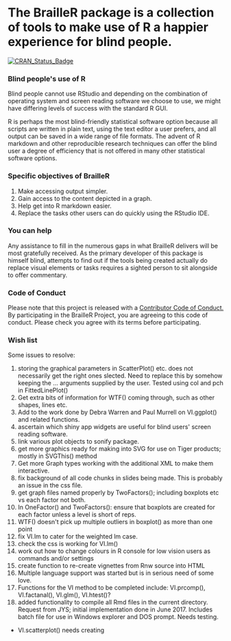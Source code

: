 # The BrailleR package is a collection of tools to make use of R a happier experience for blind people.

[![CRAN_Status_Badge](http://www.r-pkg.org/badges/version/BrailleR)](https://cran.r-project.org/package=BrailleR)



### Blind people's use of R

Blind people cannot use RStudio and depending on the combination of operating system and screen reading software we choose to use, we might have differing levels of success with the standard R GUI.

R is perhaps the most blind-friendly statistical software option because all scripts are written in plain text, using the text editor a user prefers, and all output can be saved in a wide range of file formats. The advent of R markdown and other reproducible research techniques can offer the blind user a degree of efficiency that is not offered in many other statistical software options.


###  Specific objectives of BrailleR

1. Make accessing output simpler.
2. Gain access to the content depicted in a graph.
3. Help get into R markdown easier.
5. Replace the tasks other users can do quickly using the RStudio IDE.

### You can help

Any assistance to fill in the numerous gaps in what BrailleR delivers will be most gratefully received. As the primary developer of this package is himself blind, attempts to find out if the tools being created actually do replace visual elements or tasks requires a sighted person to sit alongside to offer commentary.

### Code of Conduct

Please note that this project is released with a [Contributor Code of Conduct.](CONDUCT.md)
By participating in the BrailleR Project, you are agreeing to this code of conduct. Please check you agree with its terms before participating.

### Wish list

Some issues to resolve:

1. storing the graphical parameters in ScatterPlot() etc. does not necessarily get the right ones slected. Need to replace this by somehow keeping the ... arguments supplied by the user. Tested using col and pch in FittedLinePlot()
2. Get extra bits of information for WTF() coming through, such as other shapes, lines etc.
1. Add to the work done by Debra Warren and Paul Murrell on VI.ggplot()  and related functions.
2. ascertain which shiny app widgets are useful for blind users' screen reading software.
3. link various plot objects to sonify package.
2. get more graphics ready for making into SVG for use on Tiger products; mostly in SVGThis() method
3. Get more Graph types working with the additional XML to make them interactive.
1. fix background of all code chunks in slides being made. This is probably an issue in the css file.
2. get graph files named properly by TwoFactors(); including  boxplots etc vs each factor not both.
3. In OneFactor() and TwoFactors(): ensure that boxplots are created for each factor unless a level is short of reps.
4. WTF() doesn't pick up multiple outliers in boxplot() as more than one point
6. fix VI.lm to cater for the weighted lm case.
4. check the css is working for VI.lm()
5. work out how to change colours in R console for low vision users as commands and/or settings 
6. create function to re-create vignettes from Rnw source into HTML
5. Multiple language support was started but is in serious need of some love.
7. Functions for the VI method to be completed include: VI.prcomp(), VI.factanal(), VI.glm(), VI.htest()?
4. added functionality to compile all Rmd files in the current directory. Request from JYS; initial implementation done in June 2017. Includes batch file for use in Windows explorer and DOS prompt. Needs testing.
- VI.scatterplot() needs creating



